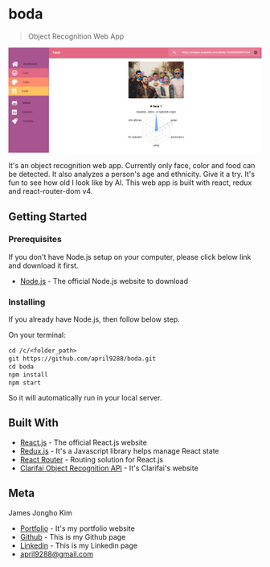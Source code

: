 # boda
> Object Recognition Web App

![](sample.png)

It's an object recognition web app. Currently only face, color and food can be detected. It also analyzes a person's age and ethnicity. Give it a try. It's fun to see how old I look like by AI. This web app is built with react, redux and react-router-dom v4.

## Getting Started

### Prerequisites

If you don't have Node.js setup on your computer, please click below link and download it first.

* [Node.js](https://nodejs.org/en/) - The official Node.js website to download

### Installing

If you already have Node.js, then follow below step.

On your terminal:

```
cd /c/<folder_path>
git https://github.com/april9288/boda.git
cd boda
npm install
npm start

```

So it will automatically run in your local server.

## Built With

* [React.js](https://reactjs.org/) - The official React.js website
* [Redux.js](https://redux.js.org/) - It's a Javascript library helps manage React state
* [React Router](https://reacttraining.com/react-router/) - Routing solution for React.js
* [Clarifai Object Recognition API](https://clarifai.com/) - It's Clarifai's website

## Meta

James Jongho Kim 
- [Portfolio](https://april9288.github.io/) - It's my portfolio website
- [Github](https://github.com/april9288) - This is my Github page
- [Linkedin](https://www.linkedin.com/in/jongho-kim-b05618170/) - This is my Linkedin page
- april9288@gmail.com
